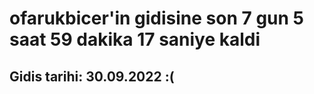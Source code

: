 # ofarukbicer'in gidisine son 7 gun 5 saat 59 dakika 17 saniye kaldi

## Gidis tarihi: 30.09.2022 :(